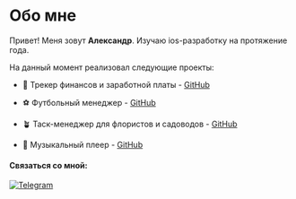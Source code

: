 Обо мне
=============
Привет! Меня зовут **Александр**. Изучаю ios-разработку на протяжение года.

На данный момент реализовал следующие проекты:
* 🧮 Трекер финансов и заработной платы - [GitHub](https://github.com/kistalex/TimeIsMoney)
    
* ⚽️ Футбольный менеджер - [GitHub](https://github.com/kistalex/TopScorers)

* 🪴 Таск-менеджер для флористов и садоводов - [GitHub](https://github.com/kistalex/GardeningApp)

* 📱 Музыкальный плеер - [GitHub](https://github.com/QqewDev/MusicPlayer)

#### Связаться со мной:
[![Telegram](https://img.shields.io/badge/Telegram-2CA5E0?style=for-the-badge&logo=telegram&logoColor=white)](https://t.me/sashathepainter)
